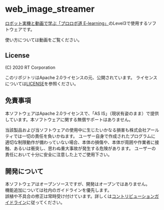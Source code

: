 # web_image_streamer

[ロボット実機と動画で学ぶ「プロロボ道 E-learning」](https://rt-net.jp/service/e-learning-rpre/)のLevel3で使用するソフトウェアです。

使い方については動画をご覧ください。

## License

(C) 2020 RT Corporation

このリポジトリはApache 2.0ライセンスの元、公開されています。
ライセンスについては[LICENSE](./LICENSE)を参照ください。

## 免責事項
本ソフトウェアはApache 2.0ライセンスで、「AS IS」（現状有姿のまま）で提供しています。本ソフトウェアに関する無償サポートはありません。

当該製品および当ソフトウェアの使用中に生じたいかなる損害も株式会社アールティでは一切の責任を負いかねます。
ユーザー自身で作成されたプログラムに適切な制限動作が備わっていない場合、本体の損傷や、本体が周囲や作業者に接触、あるいは衝突し、思わぬ重大事故が発生する危険があります。
ユーザーの責任において十分に安全に注意した上でご使用下さい。

## 開発について
本ソフトウェアはオープンソースですが、開発はオープンではありません。  
機能追加については社内のガイドラインを優先します。  
誤植や不具合の修正は常時受け付けています。詳しくは[コントリビューションガイドライン](https://github.com/rt-education/.github/blob/master/CONTRIBUTING.md)に従ってください。
